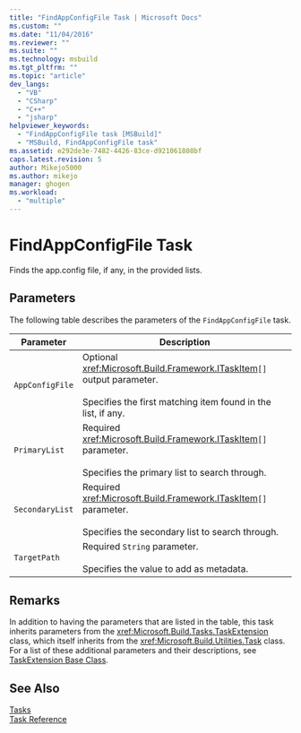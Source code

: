 ```yaml
---
title: "FindAppConfigFile Task | Microsoft Docs"
ms.custom: ""
ms.date: "11/04/2016"
ms.reviewer: ""
ms.suite: ""
ms.technology: msbuild
ms.tgt_pltfrm: ""
ms.topic: "article"
dev_langs: 
  - "VB"
  - "CSharp"
  - "C++"
  - "jsharp"
helpviewer_keywords: 
  - "FindAppConfigFile task [MSBuild]"
  - "MSBuild, FindAppConfigFile task"
ms.assetid: e292de3e-7482-4426-83ce-d921061808bf
caps.latest.revision: 5
author: Mikejo5000
ms.author: mikejo
manager: ghogen
ms.workload: 
  - "multiple"
---
```

# FindAppConfigFile Task
Finds the app.config file, if any, in the provided lists.  
  
## Parameters  
 The following table describes the parameters of the `FindAppConfigFile` task.  
  
|Parameter|Description|  
|---------------|-----------------|  
|`AppConfigFile`|Optional <xref:Microsoft.Build.Framework.ITaskItem>`[]` output parameter.<br /><br /> Specifies the first matching item found in the list, if any.|  
|`PrimaryList`|Required <xref:Microsoft.Build.Framework.ITaskItem>`[]` parameter.<br /><br /> Specifies the primary list to search through.|  
|`SecondaryList`|Required <xref:Microsoft.Build.Framework.ITaskItem>`[]` parameter.<br /><br /> Specifies the secondary list to search through.|  
|`TargetPath`|Required `String` parameter.<br /><br /> Specifies the value to add as metadata.|  
  
## Remarks  
 In addition to having the parameters that are listed in the table, this task inherits parameters from the <xref:Microsoft.Build.Tasks.TaskExtension> class, which itself inherits from the <xref:Microsoft.Build.Utilities.Task> class. For a list of these additional parameters and their descriptions, see [TaskExtension Base Class](../msbuild/taskextension-base-class.md).  
  
## See Also  
 [Tasks](../msbuild/msbuild-tasks.md)   
 [Task Reference](../msbuild/msbuild-task-reference.md)